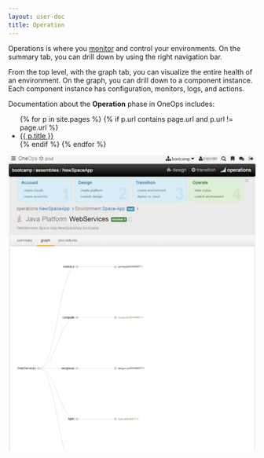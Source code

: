 ```yaml
---
layout: user-doc
title: Operation
---
```


Operations is where you <a href="/user/operation/monitors.html">monitor</a> and 
control your environments. On the summary tab, you can drill down by using the right navigation bar.

From the top level, with the graph tab, you can visualize the entire health of an environment. On the graph, you can
drill down to a component instance. Each component instance has configuration, monitors, logs, and actions.

Documentation about the __Operation__ phase in OneOps includes:

<ul>
{% for p in site.pages %}
{% if p.url contains page.url and p.url != page.url %}
  <li><a href="{{ p.url }}">{{ p.title }}</a></li>
{% endif %}
{% endfor %}
</ul>

![Ops graph](/assets/docs/local/images/ops-graph.png)